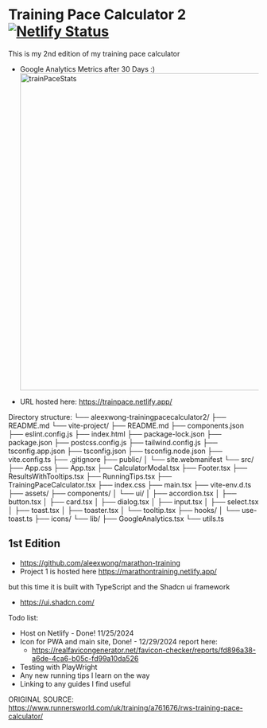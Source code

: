 # Training Pace Calculator 2 [![Netlify Status](https://api.netlify.com/api/v1/badges/2b8c6c05-12b2-423a-a2c2-af4e93e8f160/deploy-status)](https://app.netlify.com/sites/trainpace/deploys)

This is my 2nd edition of my training pace calculator

- Google Analytics Metrics after 30 Days :)
  <img width="637" alt="trainPaceStats" src="https://github.com/user-attachments/assets/6f881b3f-b53e-4128-8b6b-baa93a466add" />

- URL hosted here: https://trainpace.netlify.app/

Directory structure:
└── aleexwong-trainingpacecalculator2/
├── README.md
└── vite-project/
├── README.md
├── components.json
├── eslint.config.js
├── index.html
├── package-lock.json
├── package.json
├── postcss.config.js
├── tailwind.config.js
├── tsconfig.app.json
├── tsconfig.json
├── tsconfig.node.json
├── vite.config.ts
├── .gitignore
├── public/
│ └── site.webmanifest
└── src/
├── App.css
├── App.tsx
├── CalculatorModal.tsx
├── Footer.tsx
├── ResultsWithTooltips.tsx
├── RunningTips.tsx
├── TrainingPaceCalculator.tsx
├── index.css
├── main.tsx
├── vite-env.d.ts
├── assets/
├── components/
│ └── ui/
│ ├── accordion.tsx
│ ├── button.tsx
│ ├── card.tsx
│ ├── dialog.tsx
│ ├── input.tsx
│ ├── select.tsx
│ ├── toast.tsx
│ ├── toaster.tsx
│ └── tooltip.tsx
├── hooks/
│ └── use-toast.ts
├── icons/
└── lib/
├── GoogleAnalytics.tsx
└── utils.ts

## 1st Edition

- https://github.com/aleexwong/marathon-training
- Project 1 is hosted here https://marathontraining.netlify.app/

but this time it is built with TypeScript and the Shadcn ui framework

- https://ui.shadcn.com/

Todo list:

- Host on Netlify - Done! 11/25/2024
- Icon for PWA and main site, Done! - 12/29/2024 report here:
  - https://realfavicongenerator.net/favicon-checker/reports/fd896a38-a6de-4ca6-b05c-fd99a10da526
- Testing with PlayWright
- Any new running tips I learn on the way
- Linking to any guides I find useful

ORIGINAL SOURCE: https://www.runnersworld.com/uk/training/a761676/rws-training-pace-calculator/
